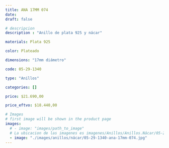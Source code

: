 ```yaml
---
title: ANA 17MM 074
date: 
draft: false

# descripcion
description : "Anillo de plata 925 y nácar"

materials: Plata 925

color: Plateado

dimensions: "17mm diámetro"

code: 05-29-1340

type: "Anillos"

categories: []

price: $21.690,00

price_eftvo: $18.440,00

# Images
# first image will be shown in the product page
images:
  # - image: "images/path_to_image"
  # La ubicacion de las imagenes es imagenes/Anillos/Anillos.Nácar/05-29-1340-ana-17mm-074
  - image: "./images/anillos/nácar/05-29-1340-ana-17mm-074.jpg"
---
```

